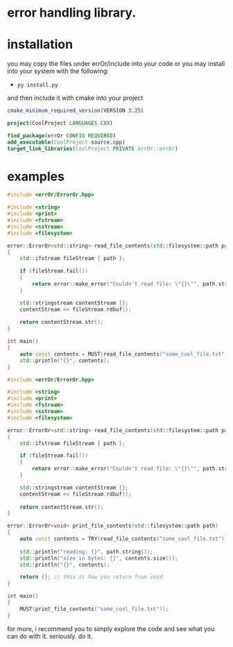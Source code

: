 # error handling library.

# installation

you may copy the files under errOr/include into your code or you may install into your system with the following: 

* ``py install.py``

and then include it with cmake into your project

```cmake
cmake_minimum_required_version(VERSION 3.25)

project(CoolProject LANGUAGES CXX)

find_package(errOr CONFIG REQUIRED)
add_executable(CoolProject source.cpp)
target_link_libraries(CoolProject PRIVATE errOr::errOr)
```

# examples
```c++
#include <errOr/ErrorOr.hpp>

#include <string>
#include <print>
#include <fstream>
#include <sstream>
#include <filesystem>

error::ErrorOr<std::string> read_file_contents(std::filesystem::path path)
{
    std::ifstream fileStream { path };

    if (fileStream.fail())
    {
        return error::make_error("Couldn't read file: \"{}\"", path.string());
    }

    std::stringstream contentStream {};
    contentStream << fileStream.rdbuf();
    
    return contentStream.str();
}

int main()
{
    auto const contents = MUST(read_file_contents("some_cool_file.txt"); // if the function fails, the program execution ends an error message is given.
    std::println("{}", contents);
}
```

```c++
#include <errOr/ErrorOr.hpp>

#include <string>
#include <print>
#include <fstream>
#include <sstream>
#include <filesystem>

error::ErrorOr<std::string> read_file_contents(std::filesystem::path path)
{
    std::ifstream fileStream { path };

    if (fileStream.fail())
    {
        return error::make_error("Couldn't read file: \"{}\"", path.string());
    }

    std::stringstream contentStream {};
    contentStream << fileStream.rdbuf();
    
    return contentStream.str();
}

error::ErrorOr<void> print_file_contents(std::filesystem::path path)
{
    auto const contents = TRY(read_file_contents("some_cool_file.txt")); // if the function fails, the error is pushed up into the call stack to be handled somewhere else.
    
    std::println("reading: {}", path.string());
    std::println("size in bytes: {}", contents.size());
    std::println("{}", contents);

    return {}; // this is how you return from void
}

int main()
{
    MUST(print_file_contents("some_cool_file.txt"));
}
```

for more, i recommend you to simply explore the code and see what you can do with it. seriously. do it.
